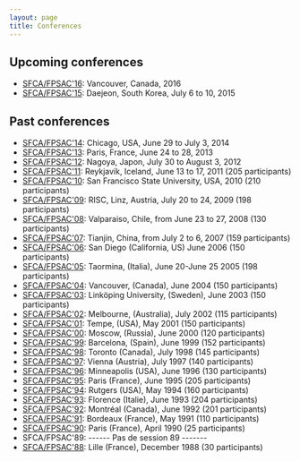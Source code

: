 ```yaml
---
layout: page
title: Conferences
---
```


## Upcoming conferences

- [SFCA/FPSAC'16](https://sites.google.com/site/fpsac2016/): Vancouver, Canada, 2016
- [SFCA/FPSAC'15](https://fpsac.combinatorics.kr/): Daejeon, South Korea, July 6 to 10, 2015

## Past conferences

- [SFCA/FPSAC'14](https://sites.google.com/site/fpsac2014/): Chicago, USA, June 29 to July 3, 2014
- [SFCA/FPSAC'13](http://www.liafa.univ-paris-diderot.fr/fpsac13): Paris, France, June 24 to 28, 2013
- [SFCA/FPSAC'12](FPSAC12/fpsac12.html): Nagoya, Japon, July 30 to August 3, 2012
- [SFCA/FPSAC'11](FPSAC11/fpsac11.html): Reykjavik, Iceland, June 13 to 17, 2011 (205 participants)
- [SFCA/FPSAC'10](FPSAC10/fpsac10.html): San Francisco State University, USA, 2010 (210 participants)
- [SFCA/FPSAC'09](FPSAC09/fpsac09.html): RISC, Linz, Austria, July 20 to 24, 2009 (198 participants)
- [SFCA/FPSAC'08](FPSAC08/fpsac08.html): Valparaiso, Chile, from June 23 to 27, 2008 (130 participants)
- [SFCA/FPSAC'07](FPSAC07/fpsac07.html): Tianjin, China, from July 2 to 6, 2007 (159 participants)
- [SFCA/FPSAC'06](FPSAC06/fpsac06.html): San Diego (California, US) June 2006 (150 participants)
- [SFCA/FPSAC'05](FPSAC05/fpsac05.html): Taormina, (Italia), June 20-June 25 2005 (198 participants)
- [SFCA/FPSAC'04](FPSAC04/fpsac04.html): Vancouver, (Canada), June 2004 (150 participants)
- [SFCA/FPSAC'03](FPSAC03/fpsac03.html): Link&ouml;ping University, (Sweden), June 2003 (150 participants)
- [SFCA/FPSAC'02](FPSAC02/fpsac02.html): Melbourne, (Australia), July 2002 (115 participants)
- [SFCA/FPSAC'01](FPSAC01/fpsac01.html): Tempe, (USA), May 2001 (150 participants)
- [SFCA/FPSAC'00](FPSAC00/fpsac00.html): Moscow, (Russia), June 2000 (120 participants)
- [SFCA/FPSAC'99](FPSAC99/fpsac99.html): Barcelona, (Spain), June 1999 (152 participants)
- [SFCA/FPSAC'98](FPSAC98/fpsac98.html): Toronto (Canada), July 1998 (145 participants)
- [SFCA/FPSAC'97](FPSAC97/fpsac97.html): Vienna (Austria), July 1997 (140 participants)
- [SFCA/FPSAC'96](FPSAC96/fpsac96.html): Minneapolis (USA), June 1996 (130 participants)
- [SFCA/FPSAC'95](FPSAC95/fpsac95.html): Paris (France), June 1995 (205 participants)
- [SFCA/FPSAC'94](FPSAC94/fpsac94.html): Rutgers (USA), May 1994 (160 participants)
- [SFCA/FPSAC'93](FPSAC93/fpsac93.html): Florence (Italie), June 1993 (204 participants)
- [SFCA/FPSAC'92](FPSAC92/fpsac92.html): Montr&eacute;al (Canada), June 1992 (201 participants)
- [SFCA/FPSAC'91](FPSAC91/fpsac91.html): Bordeaux (France), May 1991 (110 participants)
- [SFCA/FPSAC'90](FPSAC90/fpsac90.html): Paris (France), April 1990 (25 participants)
- SFCA/FPSAC'89: ------ Pas de session 89 -------
- [SFCA/FPSAC'88](FPSAC88/fpsac88.html): Lille (France), December 1988 (30 participants)
